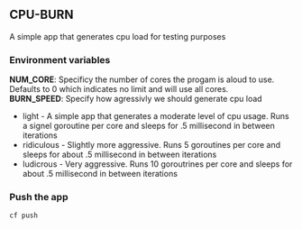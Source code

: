 ## CPU-BURN

A simple app that generates cpu load for testing purposes


### Environment variables

**NUM_CORE**: Specificy the number of cores the progam is aloud to use.  Defaults to 0 which indicates no limit and will use all cores.  
**BURN_SPEED**: Specify how agressivly we should generate cpu load

* light - A simple app that generates a moderate level of cpu usage.  Runs a signel goroutine per core and sleeps for .5 millisecond in between iterations
* ridiculous - Slightly more aggressive.  Runs 5 goroutines per core and sleeps for about .5 millisecond in between iterations
* ludicrous - Very aggressive.  Runs 10 goroutrines per core and sleeps for about .5 millisecond in between iterations


### Push the app

```
cf push
```
